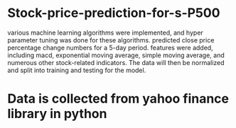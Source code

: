 # Stock-price-prediction-for-s-P500
various machine learning algorithms were implemented, and hyper parameter tuning was done for these algorithms. predicted close price percentage change numbers for a 5-day period. features were added, including macd, exponential moving average, simple moving average, and numerous other stock-related indicators. The data will then be normalized and split into training and testing for the model.
# Data is collected from yahoo finance library in python
